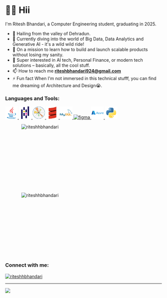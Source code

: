 # 🙋‍♂️ Hii
I'm Ritesh Bhandari, a Computer Engineering student, graduating in 2025.<br>
- 🌄 Hailing from the valley of Dehradun.<br>
- 🔭 Currently diving into the world of Big Data, Data Analytics and Generative AI - it's a wild wild ride!
- 🌱 On a mission to learn how to build and launch scalable products without losing my sanity.
- 💬 Super interested in AI tech, Personal Finance, or modern tech solutions – basically, all the cool stuff.<br>
- 📫 How to reach me **riteshbhandari924@gmail.com**
- ⚡ Fun fact When I'm not immersed in this technical stufff, you can find me dreaming of Architecture and Design😭.

<h3 align="left">Languages and Tools:</h3>
<p align="left">
  <a href="https://www.java.com" target="_blank" rel="noreferrer"> 
    <img src="https://raw.githubusercontent.com/devicons/devicon/master/icons/java/java-original.svg" alt="java" width="40" height="40"/> 
  </a> 
  <a href="https://pandas.pydata.org/" target="_blank" rel="noreferrer"> 
    <img src="https://raw.githubusercontent.com/devicons/devicon/2ae2a900d2f041da66e950e4d48052658d850630/icons/pandas/pandas-original.svg" alt="pandas" width="40" height="40"/> 
  </a> 
  <a href="https://matplotlib.org/" target="_blank" rel="noreferrer"> 
    <img src="https://raw.githubusercontent.com/devicons/devicon/master/icons/matplotlib/matplotlib-original.svg" alt="matplotlib" width="40" height="40"/> 
  </a> 
  <a href="https://scala-lang.org/" target="_blank" rel="noreferrer"> 
    <img src="https://raw.githubusercontent.com/devicons/devicon/master/icons/scala/scala-original.svg" alt="scala" width="40" height="40"/> 
  </a> 
  <a href="https://www.mysql.com/" target="_blank" rel="noreferrer"> 
    <img src="https://raw.githubusercontent.com/devicons/devicon/master/icons/mysql/mysql-original-wordmark.svg" alt="mysql" width="40" height="40"/> 
  </a> 
  <a href="https://www.figma.com/" target="_blank" rel="noreferrer"> 
    <img src="https://www.vectorlogo.zone/logos/figma/figma-icon.svg" alt="figma" width="40" height="40"/> 
  </a> 
  <a href="https://azure.microsoft.com/en-us/" target="_blank" rel="noreferrer"> 
    <img src="https://raw.githubusercontent.com/devicons/devicon/master/icons/azure/azure-original-wordmark.svg" alt="azure" width="40" height="40"/> 
  </a> 
  <a href="https://www.python.org/" target="_blank" rel="noreferrer"> 
    <img src="https://raw.githubusercontent.com/devicons/devicon/master/icons/python/python-original.svg" alt="python" width="40" height="40"/> 
  </a> 
</p>

<div style="display: flex; justify-content: center; align-items: center; gap: 20px; flex-wrap: wrap;">
  <img src="https://github-readme-stats.vercel.app/api?username=riteshhbhandari&show_icons=true&locale=en" alt="riteshhbhandari" style="height: 200px; width: 400px; object-fit: contain;" />
  <img src="https://github-readme-streak-stats.herokuapp.com/?user=riteshhbhandari&" alt="riteshhbhandari" style="height: 200px; width: 400px; object-fit: contain;" />
</div>



<h3 align="left">Connect with me:</h3>
<p align="left">
<a href="https://linkedin.com/in/riteshbhandari" target="blank"><img align="center" src="https://raw.githubusercontent.com/rahuldkjain/github-profile-readme-generator/master/src/images/icons/Social/linked-in-alt.svg" alt="riteshhbhandari" height="30" width="40" /></a>

---
[![](https://visitcount.itsvg.in/api?id=riteshhbhandari&icon=0&color=0)](https://visitcount.itsvg.in)
